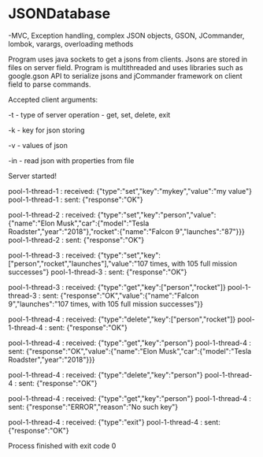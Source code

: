 # JSONDatabase

-MVC, Exception handling, complex JSON objects, GSON, JCommander, lombok, varargs, overloading methods

Program uses java sockets to get a jsons from clients. Jsons are stored in files on server field. Program is multithreaded and uses libraries such as google.gson API to serialize jsons and jCommander framework on client field to parse commands.

Accepted client arguments:

-t - type of server operation - get, set, delete, exit

-k - key for json storing

-v - values of json

-in - read json with properties from file


Server started!

pool-1-thread-1 : received: {"type":"set","key":"mykey","value":"my value"}
pool-1-thread-1 : sent: {"response":"OK"}

pool-1-thread-2 : received: {"type":"set","key":"person","value":{"name":"Elon Musk","car":{"model":"Tesla Roadster","year":"2018"},"rocket":{"name":"Falcon 9","launches":"87"}}}
pool-1-thread-2 : sent: {"response":"OK"}

pool-1-thread-3 : received: {"type":"set","key":["person","rocket","launches"],"value":"107 times, with 105 full mission successes"}
pool-1-thread-3 : sent: {"response":"OK"}

pool-1-thread-3 : received: {"type":"get","key":["person","rocket"]}
pool-1-thread-3 : sent: {"response":"OK","value":{"name":"Falcon 9","launches":"107 times, with 105 full mission successes"}}

pool-1-thread-4 : received: {"type":"delete","key":["person","rocket"]}
pool-1-thread-4 : sent: {"response":"OK"}

pool-1-thread-4 : received: {"type":"get","key":"person"}
pool-1-thread-4 : sent: {"response":"OK","value":{"name":"Elon Musk","car":{"model":"Tesla Roadster","year":"2018"}}}

pool-1-thread-4 : received: {"type":"delete","key":"person"}
pool-1-thread-4 : sent: {"response":"OK"}

pool-1-thread-4 : received: {"type":"get","key":"person"}
pool-1-thread-4 : sent: {"response":"ERROR","reason":"No such key"}

pool-1-thread-4 : received: {"type":"exit"}
pool-1-thread-4 : sent: {"response":"OK"}

Process finished with exit code 0
